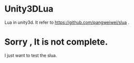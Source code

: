 ﻿# Unity3DLua
Lua in unity3d. It refer to https://github.com/pangweiwei/slua .
# Sorry , It is not complete.
I just want to test the slua.
